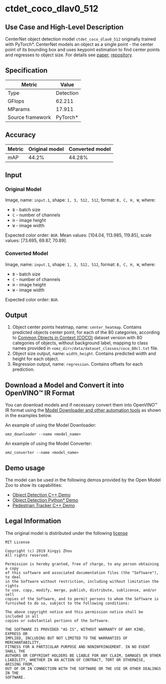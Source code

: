 # ctdet_coco_dlav0_512

## Use Case and High-Level Description

CenterNet object detection model `ctdet_coco_dlav0_512` originally trained with PyTorch\*.
CenterNet models an object as a single point - the center point of its bounding box
and uses keypoint estimation to find center points and regresses to object size.
For details see [paper](https://arxiv.org/abs/1904.07850), [repository](https://github.com/xingyizhou/CenterNet/).

## Specification

| Metric                          | Value                                     |
|---------------------------------|-------------------------------------------|
| Type                            | Detection                                 |
| GFlops                          | 62.211                                    |
| MParams                         | 17.911                                    |
| Source framework                | PyTorch\*                                 |

## Accuracy

| Metric | Original model | Converted model |
| ------ | -------------- | --------------- |
| mAP    | 44.2%           | 44.28%         |

## Input

### Original Model

Image, name: `input.1`, shape: `1, 3, 512, 512`, format: `B, C, H, W`, where:

- `B` - batch size
- `C` - number of channels
- `H` - image height
- `W` - image width

Expected color order: `BGR`.
Mean values: [104.04, 113.985, 119.85], scale values: [73.695, 69.87, 70.89].

### Converted Model

Image, name: `input.1`, shape: `1, 3, 512, 512`, format: `B, C, H, W`, where:

- `B` - batch size
- `C` - number of channels
- `H` - image height
- `W` - image width

Expected color order: `BGR`.

## Output

1. Object center points heatmap, name: `center_heatmap`. Contains predicted objects center point, for each of the 80 categories, according to [Common Objects in Context (COCO)](https://cocodataset.org/#home) dataset version with 80 categories of objects, without background label, mapping to class names provided in `<omz_dir>/data/dataset_classes/coco_80cl.txt` file.
2. Object size output, name: `width_height`. Contains predicted width and height for each object.
3. Regression output, name: `regression`. Contains offsets for each prediction.

## Download a Model and Convert it into OpenVINO™ IR Format

You can download models and if necessary convert them into OpenVINO™ IR format using the [Model Downloader and other automation tools](../../../tools/model_tools/README.md) as shown in the examples below.

An example of using the Model Downloader:
```
omz_downloader --name <model_name>
```

An example of using the Model Converter:
```
omz_converter --name <model_name>
```

## Demo usage

The model can be used in the following demos provided by the Open Model Zoo to show its capabilities:

* [Object Detection C++ Demo](../../../demos/object_detection_demo/cpp/README.md)
* [Object Detection Python\* Demo](../../../demos/object_detection_demo/python/README.md)
* [Pedestrian Tracker C++ Demo](../../../demos/pedestrian_tracker_demo/cpp/README.md)

## Legal Information

The original model is distributed under the following
[license](https://raw.githubusercontent.com/xingyizhou/CenterNet/master/LICENSE)

```
MIT License

Copyright (c) 2019 Xingyi Zhou
All rights reserved.

Permission is hereby granted, free of charge, to any person obtaining a copy
of this software and associated documentation files (the "Software"), to deal
in the Software without restriction, including without limitation the rights
to use, copy, modify, merge, publish, distribute, sublicense, and/or sell
copies of the Software, and to permit persons to whom the Software is
furnished to do so, subject to the following conditions:

The above copyright notice and this permission notice shall be included in all
copies or substantial portions of the Software.

THE SOFTWARE IS PROVIDED "AS IS", WITHOUT WARRANTY OF ANY KIND, EXPRESS OR
IMPLIED, INCLUDING BUT NOT LIMITED TO THE WARRANTIES OF MERCHANTABILITY,
FITNESS FOR A PARTICULAR PURPOSE AND NONINFRINGEMENT. IN NO EVENT SHALL THE
AUTHORS OR COPYRIGHT HOLDERS BE LIABLE FOR ANY CLAIM, DAMAGES OR OTHER
LIABILITY, WHETHER IN AN ACTION OF CONTRACT, TORT OR OTHERWISE, ARISING FROM,
OUT OF OR IN CONNECTION WITH THE SOFTWARE OR THE USE OR OTHER DEALINGS IN THE
SOFTWARE.
```
